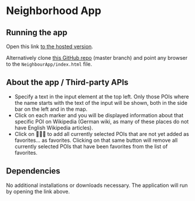 # Neighborhood App

## Running the app

Open this link [to the hosted version](https://rawgit.com/mfm92/WebDevExercises/master/NeighbourApp/index.html).

Alternatively clone [this GitHub repo](https://github.com/mfm92/WebDevExercises/tree/master/NeighbourApp) (master branch) and point any browser to the `NeighbourApp/index.html` file.

## About the app / Third-party APIs

* Specify a text in the input element at the top left. Only those POIs where the name starts with the text of the input will be shown, both in the side bar on the left and in the map.
* Click on each marker and you will be displayed information about that specific POI on Wikipedia (German wiki, as many of these places do not have English Wikipedia articles).
* Click on 🌟🌟🌟 to add all currently selected POIs that are not yet added as favorites... as favorites. Clicking on
that same button will remove all currently selected POIs that have been favorites from the list of favorites.

## Dependencies

No additional installations or downloads necessary. The application will run by opening the link above.
